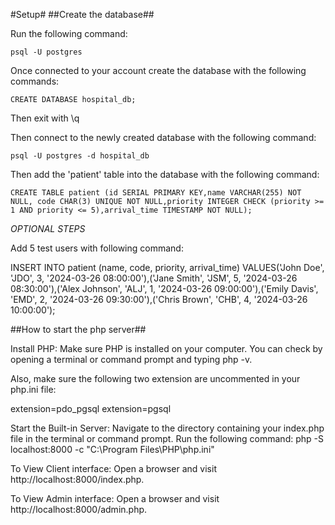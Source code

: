 #Setup#
##Create the database##

Run the following command:

    psql -U postgres

Once connected to your account create the database with the following commands:

    CREATE DATABASE hospital_db;

Then exit with \q

Then connect to the newly created database with the  following command:

    psql -U postgres -d hospital_db

Then add the 'patient' table into the database with the following command:

    CREATE TABLE patient (id SERIAL PRIMARY KEY,name VARCHAR(255) NOT NULL, code CHAR(3) UNIQUE NOT NULL,priority INTEGER CHECK (priority >= 1 AND priority <= 5),arrival_time TIMESTAMP NOT NULL);

*OPTIONAL STEPS*

Add 5 test users with following command:

INSERT INTO patient (name, code, priority, arrival_time) VALUES('John Doe', 'JDO', 3, '2024-03-26 08:00:00'),('Jane Smith', 'JSM', 5, '2024-03-26 08:30:00'),('Alex Johnson', 'ALJ', 1, '2024-03-26 09:00:00'),('Emily Davis', 'EMD', 2, '2024-03-26 09:30:00'),('Chris Brown', 'CHB', 4, '2024-03-26 10:00:00');

##How to start the php server##

Install PHP: Make sure PHP is installed on your computer. You can check by opening a terminal or command prompt and typing php -v.

Also, make sure the following two extension are uncommented in your php.ini file:

extension=pdo_pgsql
extension=pgsql

Start the Built-in Server: Navigate to the directory containing your index.php file in the terminal or command prompt. Run the following command: php -S localhost:8000 -c "C:\Program Files\PHP\php.ini"

To View Client interface: Open a browser and visit http://localhost:8000/index.php. 

To View Admin interface: Open a browser and visit http://localhost:8000/admin.php. 
